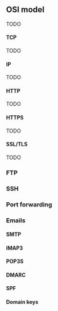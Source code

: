 ## OSI model
TODO

#### TCP
TODO

#### IP 
TODO

#### HTTP
TODO

#### HTTPS
TODO

#### SSL/TLS
TODO

### FTP

### SSH

### Port forwarding

### Emails

#### SMTP

#### IMAP3

#### POP3S

#### DMARC

#### SPF

#### Domain keys



